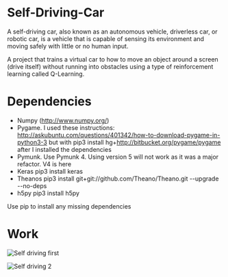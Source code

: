 # Self-Driving-Car
A self-driving car, also known as an autonomous vehicle, driverless car, or robotic car, is a vehicle that is capable of sensing its environment and moving safely with little or no human input. 

A project that trains a virtual car to how to move an object around a screen (drive itself) without running into obstacles using a type of reinforcement learning called Q-Learning. 

# Dependencies
* Numpy (http://www.numpy.org/)
* Pygame. I used these instructions: http://askubuntu.com/questions/401342/how-to-download-pygame-in-python3-3 but with pip3 install hg+http://bitbucket.org/pygame/pygame after I installed the dependencies
* Pymunk. Use Pymunk 4. Using version 5 will not work as it was a major refactor. V4 is here
* Keras pip3 install keras
* Theanos pip3 install git+git://github.com/Theano/Theano.git --upgrade --no-deps
* h5py pip3 install h5py

Use pip to install any missing dependencies

# Work  
![Self driving first](https://user-images.githubusercontent.com/83828452/140899952-acdce1f5-e540-4b97-998b-c162a56bd0b4.png)


![Self driving 2](https://user-images.githubusercontent.com/83828452/140899967-f5fb9ee3-2083-4f08-b45a-0e760a53d003.png)
